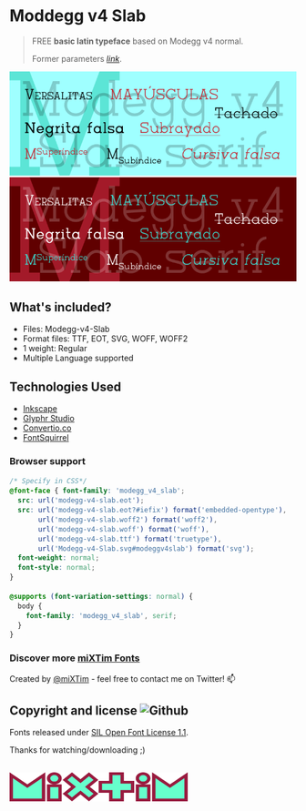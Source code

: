# Moddegg v4 Slab

> FREE **basic latin typeface** based on Modegg v4 normal.
> 
> Former parameters [_link_](https://en.m.fontke.com/font/12316704/).

![Typeface sample](img/Modegg-sample-light.png#gh-light-mode-only)
![Typeface sample](img/Modegg-sample-dark.png#gh-dark-mode-only)

## What's included?
- Files: Modegg-v4-Slab
- Format files: TTF, EOT, SVG, WOFF, WOFF2
- 1 weight: Regular
- Multiple Language supported

## Technologies Used
- [Inkscape](https://inkscape.org/)
- [Glyphr Studio](https://www.glyphrstudio.com/)
- [Convertio.co](https://convertio.co/)
- [FontSquirrel](https://www.fontsquirrel.com/tools/webfont-generator)


### Browser support

```css
/* Specify in CSS*/
@font-face { font-family: 'modegg_v4_slab';
  src: url('modegg-v4-slab.eot');
  src: url('modegg-v4-slab.eot?#iefix') format('embedded-opentype'),
       url('modegg-v4-slab.woff2') format('woff2'),
       url('modegg-v4-slab.woff') format('woff'),
       url('modegg-v4-slab.ttf') format('truetype'),
       url('Modegg-v4-Slab.svg#modeggv4slab') format('svg');
  font-weight: normal;
  font-style: normal;
}

@supports (font-variation-settings: normal) {
  body {
    font-family: 'modegg_v4_slab', serif;
  }
}
```

### Discover more [miXTim Fonts](https://github.com/miXTim/fonts)

Created by [@miXTim](https://twitter.com/juande4u/) - feel free to contact me on Twitter! 📫

## Copyright and license ![Github](https://img.shields.io/static/v1?label=license&message=SIL&nbsp;1.1&color=orange&logo=Github)

Fonts released under [SIL Open Font License 1.1](https://scripts.sil.org/OFL).


Thanks for watching/downloading ;)

<br>

<img alt="logotipo" src="https://github.com/miXTim/fonts/blob/2701ba0e793c3ca356d01a3e3b8b1b86d1fa2888/extras/logo.svg" style="max-width: 100%;" width="313" height="51">
